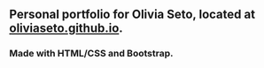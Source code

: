 ## Personal portfolio for Olivia Seto, located at [oliviaseto.github.io](https://oliviaseto.github.io/).
### Made with HTML/CSS and Bootstrap. 
